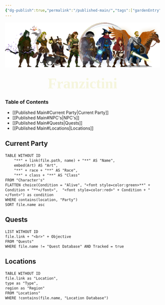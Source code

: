 ```yaml
---
{"dg-publish":true,"permalink":"/published-main/","tags":["gardenEntry"]}
---
```



![Bad Company.png](/img/user/Attachments/Bad%20Company.png)
<font size="10px" style="font-family: Segoe Print" color=beige><center>**Franzictini**</center></font>
### Table of Contents

- [[Published Main#Current Party\|Current Party]]
- [[Published Main#NPC's\|NPC's]]
- [[Published Main#Quests\|Quests]]
- [[Published Main#Locations\|Locations]]

## Current Party
``` dataview
TABLE WITHOUT ID
	"**" + link(file.path, name) + "**" AS "Name",
	embed(Art) AS "Art",
	"**" + race + "**" AS "Race",
	"**" + class + "**" AS "Class"
FROM "Character's"
FLATTEN choice(Condition = "Alive", "<font style=color:green>**" + Condition + "**</font>",  "<font style=color:red>" + Condition + "</font>") as condition
WHERE contains(location, "Party")
SORT file.name asc
```

## Quests

``` dataview
LIST WITHOUT ID
file.link + "<br>" + Objective 
FROM "Quests" 
WHERE file.name != "Quest Database" AND Tracked = true
```

## Locations

``` dataview
TABLE WITHOUT ID
file.link as "Location",
type as "Type",
region as "Region"
FROM "Locations"
WHERE !contains(file.name, "Location Database")
```